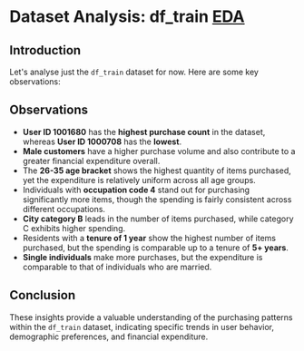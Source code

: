 # Dataset Analysis: df_train [EDA](eda.ipynb)

## Introduction
Let's analyse just the `df_train` dataset for now. Here are some key observations:

## Observations

- **User ID 1001680** has the **highest purchase count** in the dataset, whereas **User ID 1000708** has the **lowest**.
- **Male customers** have a higher purchase volume and also contribute to a greater financial expenditure overall.
- The **26-35 age bracket** shows the highest quantity of items purchased, yet the expenditure is relatively uniform across all age groups.
- Individuals with **occupation code 4** stand out for purchasing significantly more items, though the spending is fairly consistent across different occupations.
- **City category B** leads in the number of items purchased, while category C exhibits higher spending.
- Residents with a **tenure of 1 year** show the highest number of items purchased, but the spending is comparable up to a tenure of **5+ years**.
- **Single individuals** make more purchases, but the expenditure is comparable to that of individuals who are married.

## Conclusion
These insights provide a valuable understanding of the purchasing patterns within the `df_train` dataset, indicating specific trends in user behavior, demographic preferences, and financial expenditure.
